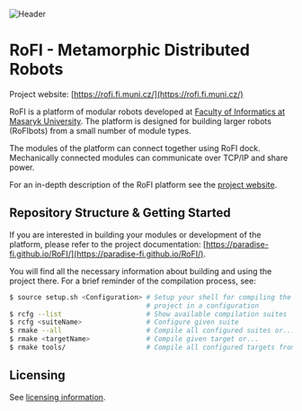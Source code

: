 ![Header](media/header.jpg)

# RoFI - Metamorphic Distributed Robots

Project website: [https://rofi.fi.muni.cz/](https://rofi.fi.muni.cz/)

RoFI is a platform of modular robots developed at [Faculty of Informatics at
Masaryk University](https://fi.muni.cz/). The platform is designed for building
larger robots (RoFIbots) from a small number of module types.

The modules of the platform can connect together using RoFI dock. Mechanically
connected modules can communicate over TCP/IP and share power.

For an in-depth description of the RoFI platform see the [project
website](https://rofi.fi.muni.cz/).

## Repository Structure & Getting Started

If you are interested in building your modules or development of the platform,
please refer to the project documentation:
[https://paradise-fi.github.io/RoFI/](https://paradise-fi.github.io/RoFI/).

You will find all the necessary information about building and using the project
there. For a brief reminder of the compilation process, see:

```.bash
$ source setup.sh <Configuration> # Setup your shell for compiling the
                                  # project in a configuration
$ rcfg --list                     # Show available compilation suites
$ rcfg <suiteName>                # Configure given suite
$ rmake --all                     # Compile all configured suites or...
$ rmake <targetName>              # Compile given target or...
$ rmake tools/                    # Compile all configured targets from source prefix
```

## Licensing

See [licensing information](licence.md).
